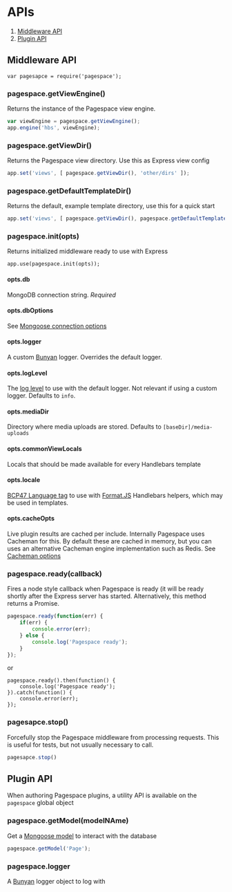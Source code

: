 # APIs

1. [Middleware API](#middleware)
2. [Plugin API](#plugin)

<a id=middleware></a>
## Middleware API

```
var pagesapce = require('pagespace');
```

### pagespace.getViewEngine()

Returns the instance of the Pagespace view engine. 

```javascript
var viewEngine = pagespace.getViewEngine();
app.engine('hbs', viewEngine);
```

### pagespace.getViewDir()

Returns the Pagespace view directory. Use this as Express view config

```javascript
app.set('views', [ pagespace.getViewDir(), 'other/dirs' ]);
```

### pagespace.getDefaultTemplateDir()

Returns the default, example template directory, use this for a quick start

```javascript
app.set('views', [ pagespace.getViewDir(), pagespace.getDefaultTemplateDir() ]);
```

### pagespace.init(opts)

Returns initialized middleware ready to use with Express

```
app.use(pagespace.init(opts));
```

#### opts.db

MongoDB connection string. *Required*

#### opts.dbOptions

See [Mongoose connection options](http://mongoosejs.com/docs/connections.html)

#### opts.logger

A custom [Bunyan](https://github.com/trentm/node-bunyan) logger. Overrides the default logger.

#### opts.logLevel

The [log level](https://github.com/trentm/node-bunyan#levels) to use with the default logger. Not relevant if using a 
custom logger. Defaults to `info`. 

#### opts.mediaDir

Directory where media uploads are stored. Defaults to `[baseDir]/media-uploads`

#### opts.commonViewLocals

Locals that should be made available for every Handlebars template

#### opts.locale

[BCP47 Language tag](https://www.w3.org/International/articles/language-tags/) to use with 
[Format.JS](http://formatjs.io/handlebars/) Handlebars helpers, which may be used in templates.

#### opts.cacheOpts

Live plugin results are cached per include. Internally Pagespace uses Cacheman for this. By default these are 
cached in memory, but you can uses an alternative Cacheman engine implementation such as Redis.
See [Cacheman options](https://github.com/cayasso/cacheman#api)

### pagespace.ready(callback)

Fires a node style callback when Pagespace is ready (it will be ready shortly after the Express server has started.
Alternatively, this method returns a Promise.

```javascript
pagespace.ready(function(err) {
    if(err) {
        console.error(err);
    } else {
        console.log('Pagespace ready');
    }
});
```

or

```
pagespace.ready().then(function() {
    console.log('Pagespace ready');
}).catch(function() {
    console.error(err);
});
```

### pagesapce.stop()

Forcefully stop the Pagespace middleware from processing requests. This is useful for tests, but not usually
necessary to call.

```javascript
pagesapce.stop()
```

<a id=plugin></a>
## Plugin API

When authoring Pagespace plugins, a utility API is available on the `pagespace` global object

### pagespace.getModel(modelNAme)

Get a [Mongoose model](http://mongoosejs.com/docs/models.html) to interact with the database

```javascript
pagespace.getModel('Page');
```

### pagespace.logger

A [Bunyan](https://github.com/trentm/node-bunyan) logger object to log with